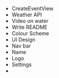 * CreateEventView
* Weather API
* Video on water
* Write README
* Colour Scheme
* UI Design
* Nav bar
* Name
* Logo
* Settings
* 